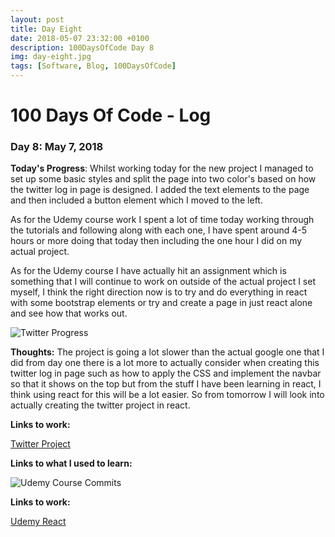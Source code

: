 ```yaml
---
layout: post
title: Day Eight
date: 2018-05-07 23:32:00 +0100
description: 100DaysOfCode Day 8
img: day-eight.jpg
tags: [Software, Blog, 100DaysOfCode]
---
```


# 100 Days Of Code - Log 

### Day 8: May 7, 2018

**Today's Progress**: Whilst working today for the new project I managed to set up some basic styles and split the page into two color's based on how the twitter log in page is designed. I added the text elements to the page and then included a button element which I moved to the left.

As for the Udemy course work I spent a lot of time today working through the tutorials and following along with each one, I have spent around 4-5 hours or more doing that today then including the one hour I did on my actual project.

As for the Udemy course I have actually hit an assignment which is something that I will continue to work on outside of the actual project I set myself, I think the right direction now is to try and do everything in react with some bootstrap elements or try and create a page in just react alone and see how that works out.

![Twitter Progress]({{site.baseurl}}/assets/img/twitter-progress.png)

**Thoughts:** The project is going a lot slower than the actual google one that I did from day one there is a lot more to actually consider when creating this twitter log in page such as how to apply the CSS and implement the navbar so that it shows on the top but from the stuff I have been learning in react, I think using react for this will be a lot easier. So from tomorrow I will look into actually creating the twitter project in react.


**Links to work:** 

[Twitter Project](https://github.com/NathanScott85/twitter)

**Links to what I used to learn:**

![Udemy Course Commits]({{site.baseurl}}/assets/img/UdemyCommits.png)

**Links to work:** 

[Udemy React](https://github.com/NathanScott85/react-complete-guide)
